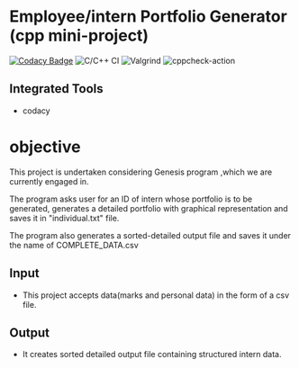 # Employee/intern Portfolio Generator (cpp mini-project)
[![Codacy Badge](https://app.codacy.com/project/badge/Grade/35fe3e20d57742fdbe1bb8575057a995)](https://www.codacy.com/gh/99002641/Mini_Project/dashboard?utm_source=github.com&amp;utm_medium=referral&amp;utm_content=99002641/Mini_Project&amp;utm_campaign=Badge_Grade)
![C/C++ CI](https://github.com/99002641/Mini_Project/workflows/C/C++%20CI/badge.svg)
![Valgrind](https://github.com/99002641/Mini_Project/workflows/Valgrind/badge.svg)
![cppcheck-action](https://github.com/99002641/Mini_Project/workflows/cppcheck-action/badge.svg)

## Integrated Tools 
*  codacy

# objective
 This project is undertaken considering Genesis program ,which we are currently engaged in. 
 
 The program asks user for an ID of intern whose portfolio is to be generated,
 generates a detailed portfolio with graphical representation and saves it in "individual.txt" file.
 
 The program also generates a sorted-detailed output file and saves it under the name of COMPLETE_DATA.csv
 
 
 ## Input
 *  This project accepts data(marks and personal data) in the form of a csv file.
 
 ## Output
 * It creates sorted detailed output file containing structured intern data.
